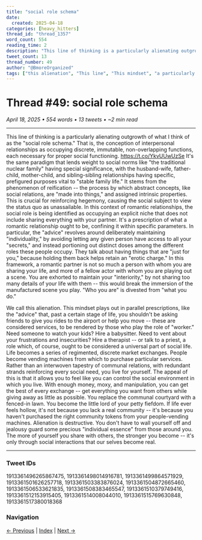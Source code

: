 ```yaml
---
title: "social role schema"
date:
  created: 2025-04-18
categories: [heavy_hitters]
thread_id: "thread_1357"
word_count: 554
reading_time: 2
description: "This line of thinking is a particularly alienating outgrowth of what I think of as the ' social role schema . '"
tweet_count: 13
thread_number: 49
author: "@BmoreOrganized"
tags: ["this alienation", "This line", "This mindset", "a particularly alienating outgrowth", "the 'social role schema"]
---
```

# Thread #49: social role schema

*April 18, 2025 • 554 words • 13 tweets • ~2 min read*

---

This line of thinking is a particularly alienating outgrowth of what I think of as the "social role schema." That is, the conception of interpersonal relationships as occupying discrete, immutable, non-overlapping functions, each necessary for proper social functioning. https://t.co/YkvUUwUzSe It's the same paradigm that lends weight to social norms like "the traditional nuclear family" having special significance, with the husband-wife, father-child, mother-child, and sibling-sibling relationships having specific, prefigured purposes vital to "stable family life." It stems from the phenomenon of reification -- the process by which abstract concepts, like social relations, are "made into things," and assigned intrinsic properties. This is crucial for reinforcing hegemony, causing the social subject to view the status quo as unassailable. In this context of romantic relationships, the social role is being identified as occupying an explicit niche that does not include sharing everything with your partner. It's a prescription of what a romantic relationship ought to be, confining it within specific parameters. In particular, the "advice" revolves around deliberately maintaining "individuality," by avoiding letting any given person have access to all your "secrets," and instead portioning out distinct doses among the different roles these people occupy. They talk about having things that are "just for you," because holding them back helps retain an "erotic charge." In this framework, a romantic partner is not so much a person with whom you are sharing your life, and more of a fellow actor with whom you are playing out a scene. You are exhorted to maintain your "interiority," by not sharing too many details of your life with them -- this would break the immersion of the manufactured scene you play. "Who you are" is divested from "what you do."

We call this alienation. This mindset plays out in parallel prescriptions, like the "advice" that, past a certain stage of life, you shouldn't be asking friends to give you rides to the airport or help you move -- these are considered services, to be rendered by those who play the role of "worker." Need someone to watch your kids? Hire a babysitter. Need to vent about your frustrations and insecurities? Hire a therapist -- or talk to a priest, a role which, of course, ought to be considered a universal part of social life. Life becomes a series of regimented, discrete market exchanges. People become vending machines from which to purchase particular services. Rather than an interwoven tapestry of communal relations, with redundant strands reinforcing every social need, you live for yourself. The appeal of this is that it allows you to feel like you can control the social environment in which you live. With enough money, moxy, and manipulation, you can get the best of every exchange -- get everything you want from others while giving away as little as possible. You replace the communal courtyard with a fenced-in lawn. You become the little lord of your petty fiefdom. If life ever feels hollow, it's not because you lack a real community -- it's because you haven't purchased the right community tokens from your people-vending machines. Alienation is destructive. You don't have to wall yourself off and jealousy guard some precious "individual essence" from those around you. The more of yourself you share with others, the stronger you become -- it's only through social interactions that our selves become real.

---

### Tweet IDs
1913361496265867475, 1913361498014916781, 1913361499864571929, 1913361501626257718, 1913361503383876024, 1913361504872665460, 1913361506533621835, 1913361508383465547, 1913361510379749416, 1913361512153915405, 1913361514008044010, 1913361515769630848, 1913361517380018368

### Navigation
[← Previous](048-*.md) | [Index](index.md) | [Next →](050-*.md)
